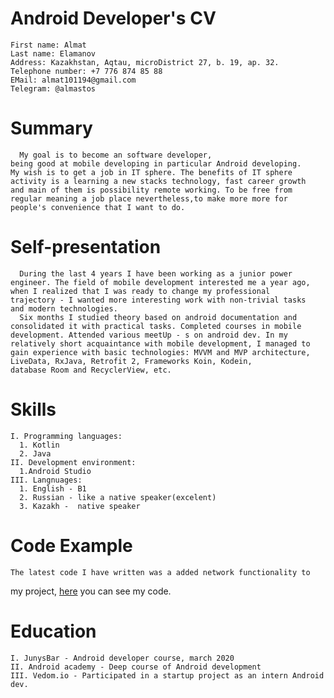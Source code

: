 # Android Developer's CV

    First name: Almat
    Last name: Elamanov
    Address: Kazakhstan, Aqtau, microDistrict 27, b. 19, ap. 32.
    Telephone number: +7 776 874 85 88
    EMail: almat101194@gmail.com
    Telegram: @almastos

# Summary

      My goal is to become an software developer, 
    being good at mobile developing in particular Android developing.
    My wish is to get a job in IT sphere. The benefits of IT sphere 
    activity is a learning a new stacks technology, fast career growth 
    and main of them is possibility remote working. To be free from 
    regular meaning a job place nevertheless,to make more more for
    people's convenience that I want to do. 

# Self-presentation

      During the last 4 years I have been working as a junior power 
    engineer. The field of mobile development interested me a year ago, 
    when I realized that I was ready to change my professional 
    trajectory - I wanted more interesting work with non-trivial tasks 
    and modern technologies.
      Six months I studied theory based on android documentation and 
    consolidated it with practical tasks. Completed courses in mobile 
    development. Attended various meetUp - s on android dev. In my 
    relatively short acquaintance with mobile development, I managed to
    gain experience with basic technologies: MVVM and MVP architecture, 
    LiveData, RxJava, Retrofit 2, Frameworks Koin, Kodein, 
    database Room and RecyclerView, etc.

# Skills

    I. Programming languages:
      1. Kotlin
      2. Java
    II. Development environment:
      1.Android Studio
    III. Langnuages:
      1. English - B1
      2. Russian - like a native speaker(excelent)
      3. Kazakh -  native speaker
# Code Example
    The latest code I have written was a added network functionality to  
   my project, [here](https://github.com/almat101194/cinema-project/tree/hw7_networking/app/src/main/java/com/vedom/cinema) you can see my code.
# Education
    I. JunysBar - Android developer course, march 2020
    II. Android academy - Deep course of Android development
    III. Vedom.io - Participated in a startup project as an intern Android dev.

